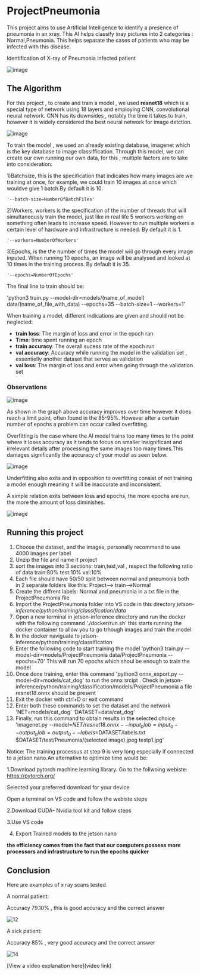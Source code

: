 # ProjectPneumonia

 This project aims to use Artificial Intelligence to identify a presence of pneumonia in an xray. This AI helps classify xray pictures into 2 categories : Normal,Pneumonia. This helps separate the cases of patients who may be infected with this disease.

Identification of X-ray of Pneumonia infected patient

![image](https://github.com/yoyofuji/ProjectPneumonia/assets/174374607/4480a308-23f0-48e5-8cba-d5a41264a2ab)


## The Algorithm

For this project , to create and train a model , we used **resnet18** which is a special type of network using 18 layers and employing CNN, convolutional neural network. CNN has its downsides , notably the time it takes to train, however it is widely considered the best neural network for image detction.

![image](https://github.com/yoyofuji/ProjectPneumonia/assets/174374607/1bc243ca-7298-4caf-85f7-9e3a42a068cc)

To train the model , we used an already existing database, imagenet which is the key database to image classiffication.
Through this model, we can create our own running our own data, for this , multiple factors are to take into consideration:

  1)Batchsize, this is the specification that indicates how many images are we training at once, for example, we could train 10 images at once which wouldve give 1 batch.By default it is 10.
  
    '--batch-size=NumberOfBatchFiles'
    
  2)Workers, workers is the specification of the number of threads that will simultaneously train the model, just like in real life 5 workers working on something often leads to increase speed. 
    However to run multiple workers a certain level of hardware and infrastructure is needed. By default it is 1.
    
    '--workers=NumberOfWorkers'
    
  3)Epochs, is the the number of times the model wiil go through every image inputed. When running 10 epochs, an image will be analysed and looked at 10 times in the training process. By default it is 35.
  
    '--epochs=NumberOfEpochs'

    
The final line to train should be:

'python3 train.py --model-dir=models/(name_of_model) data/(name_of_file_with_data) --epochs=35 --batch-size=1 --workers=1'

When training a model, different indications are given and should not be neglected:
 - **train loss**: The margin of loss and error in the epoch ran
 - **Time**: time spent running an epoch
 - **train accuracy**: The overall sucess rate of the epoch run
 - **val accuracy**: Accuracy while running the model in the validation set , essentielly another dataset that serves as validation
 - **val loss**: The margin of loss and error when going through the validation set
 
### Observations

![image](https://github.com/yoyofuji/ProjectPneumonia/assets/174374607/dce6f0f1-d161-46a1-b3d7-ec2091c73b2e)

As shown in the graph above accuracy improves over time however it does reach a limit point, often found in the 85-95%. However after a certain number of epochs a problem can occur called overfitting. 

Overfitting is the case where the AI model trains too many times to the point where it loses accuracy as it tends to focus on smaller insignificant and irrelevant details after processing the same images too many times.This damages significantly the accuracy of your model as seen below.

![image](https://github.com/yoyofuji/ProjectPneumonia/assets/174374607/9cf3760d-9e56-45ca-a2a9-f2be6b0bf841)

Underfitting also exits and in opposition to overfitting consist of not training a model enough meaning it will be inaccurate and inconsistent.

A simple relation exits between loss and epochs, the more epochs are run, the more the amount of loss diminishes.

![image](https://github.com/yoyofuji/ProjectPneumonia/assets/174374607/391652b5-4127-421f-9776-f6ef18996a01)

## Running this project

1. Choose the dataset, and the images, personally recommend to use 4000 images per label
2. Unzip the file and name it project
3. sort the images into 3 sections: train,test,val , respect the following ratio of data train:80% test:10% val:10%
4. Each file should have 50/50 split between normal and pneumonia both in 2 separate folders like this: Project--> train-->Normal
5. Create the diffrent labels: Normal and pneumonia in a txt file in the ProjectPneumonia file
6. Import the ProjectPneumonia folder into VS code in this directory *jetson-inference/python/training/classification/data*
7. Open a new terminal in jetson-inference directory and run the docker with the following command './docker/run.sh' this starts running the docker container to allow you to go trhough images and train the model
8. In the docker naviguate to jetson-inference/python/training/classification
9. Enter the following code to start training the model 'python3 train.py --model-dir=models/ProjectPneumonia data/ProjectPneumonia --epochs=70' This will run 70 epochs which shoul be enough to train the model
10. Once done training, enter this command 'python3 onnx_export.py --model-dir=models/cat_dog' to run the onnx srcipt . Check in jetson-inference/python/training/classification/models/ProjectPneumonia a file resnet18.onnx should be present
11. Exit the docker with ctrl+D or exit command
12. Enter both these commands to set the dataset and the network 'NET=models/cat_dog' 'DATASET=data/cat_dog'
13. Finally, run this command to obtain results in the selected choice 'imagenet.py --model=$NET/resnet18.onnx --input_blob=input_0 --output_blob=output_0 --labels=$DATASET/labels.txt $DATASET/test/Pneumonia/(selected image).jpeg testp1.jpg'

Notice: The training processus at step 9 is very long especially if connected to a jetson nano.An alternative to optimize time would be:

1.Download pytorch machine learning library.
  Go to the follwoing webiste: https://pytorch.org/
  
  Selected your preferred download for your device
  
  Open a terminal on VS code and follow the webiste steps
  
2.Download CUDA- Nvidia tool kit and follow steps

3.Use VS code

4. Export Trained models to the jetson nano

**the efficiency comes from the fact that our computers possess more processors and infrastructure to run the epochs quicker**

## Conclusion
Here are examples of x ray scans tested.

A normal patient: 

Accuracy 79.10% , this is good accuracy and the correct answer

![12](https://github.com/yoyofuji/ProjectPneumonia/assets/174374607/57cf2aa7-2b32-4820-bc38-ed8d958e34a6)

A sick patient: 

Accuracy 85% , very good accuracy and the correct answer

![14](https://github.com/yoyofuji/ProjectPneumonia/assets/174374607/a7d6b37e-37c4-46d7-b23d-30eb73e8c7c9)





[View a video explanation here](video link)
